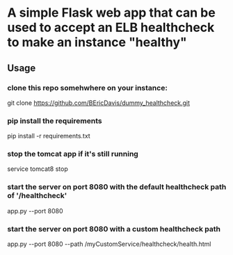 # A simple Flask web app that can be used to accept an ELB healthcheck to make an instance "healthy"
<p>

## Usage

### clone this repo somehwhere on your instance:
git clone https://github.com/BEricDavis/dummy_healthcheck.git

### pip install the requirements
pip install -r requirements.txt

### stop the tomcat app if it's still running
service tomcat8 stop

### start the server on port 8080 with the default healthcheck path of '/healthcheck'
app.py --port 8080

### start the server on port 8080 with a custom healthcheck path<br>
app.py --port 8080 --path /myCustomService/healthcheck/health.html<br>

